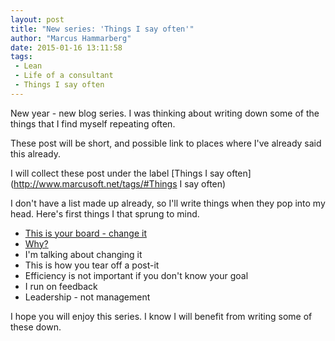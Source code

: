 ```yaml
---
layout: post
title: "New series: 'Things I say often'"
author: "Marcus Hammarberg"
date: 2015-01-16 13:11:58
tags:
 - Lean
 - Life of a consultant
 - Things I say often
---
```


New year - new blog series. I was thinking about writing down some of the things that I find myself repeating often.

These post will be short, and possible link to places where I've already said this already.

I will collect these post under the label [Things I say often](http://www.marcusoft.net/tags/#Things I say often)

I don't have a list made up already, so I'll write things when they pop into my head. Here's first things I that sprung to mind.

- [This is your board - change it](/2015/01/this-is-your-board---change-it.html)
- [Why?](/2015/01/things-i-say-often-why.html)
- I'm talking about changing it
- This is how you tear off a post-it
- Efficiency is not important if you don't know your goal
- I run on feedback
- Leadership - not management

I hope you will enjoy this series. I know I will benefit from writing some of these down.